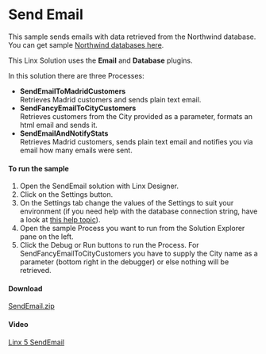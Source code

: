 Send Email
==========

This sample sends emails with data retrieved from the Northwind database. You can get sample [Northwind databases here](https://code.google.com/p/northwindextended/downloads/list).

This Linx Solution uses the **Email** and **Database** plugins.

In this solution there are three Processes:

- **SendEmailToMadridCustomers**  
  Retrieves Madrid customers and sends plain text email.
- **SendFancyEmailToCityCustomers**  
  Retrieves customers from the City provided as a parameter, formats an html email and sends it.
- **SendEmailAndNotifyStats**  
  Retrieves Madrid customers, sends plain text email and notifies you via email how many emails were sent.

#### To run the sample

1. Open the SendEmail solution with Linx Designer.
1. Click on the Settings button.
1. On the Settings tab change the values of the Settings to suit your environment (if you need help with the database connection string, have a look at [this help topic](https://linx.software/plugins/Database/Functions/ExecuteSQL/)).
1. Open the sample Process you want to run from the Solution Explorer pane on the left.
1. Click the Debug or Run buttons to run the Process. For SendFancyEmailToCityCustomers you have to supply the City name as a parameter (bottom right in the debugger) or else nothing will be retrieved.

#### Download
[SendEmail.zip](SendEmail.zip)

#### Video
[Linx 5 SendEmail](https://www.youtube.com/watch?v=-eynMhbET-I)
